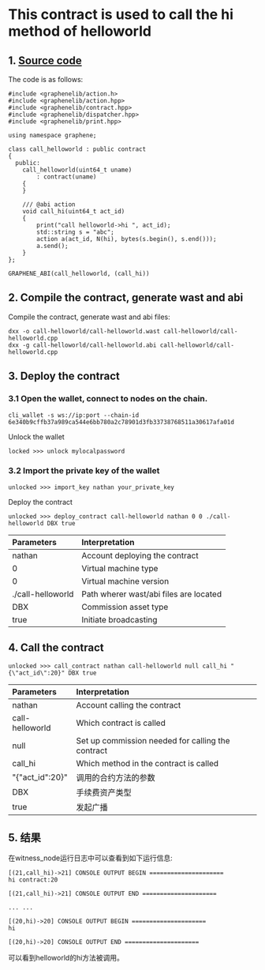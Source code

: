 # This contract is used to call the hi method of helloworld

## 1. [Source code](https://github.com/dbxone/dbxchain/blob/contract/contracts/examples/call-helloworld/call-helloworld.cpp)

The code is as follows:
```
#include <graphenelib/action.h>
#include <graphenelib/action.hpp>
#include <graphenelib/contract.hpp>
#include <graphenelib/dispatcher.hpp>
#include <graphenelib/print.hpp>

using namespace graphene;

class call_helloworld : public contract
{
  public:
    call_helloworld(uint64_t uname)
        : contract(uname)
    {
    }

    /// @abi action
    void call_hi(uint64_t act_id)
    {
        print("call helloworld->hi ", act_id);
        std::string s = "abc";
        action a(act_id, N(hi), bytes(s.begin(), s.end()));
        a.send();
    }
};

GRAPHENE_ABI(call_helloworld, (call_hi))

```

## 2. Compile the contract, generate wast and abi

Compile the contract, generate wast and abi files:

```
dxx -o call-helloworld/call-helloworld.wast call-helloworld/call-helloworld.cpp
dxx -g call-helloworld/call-helloworld.abi call-helloworld/call-helloworld.cpp
```

## 3. Deploy the contract

### 3.1 Open the wallet, connect to nodes on the chain.

```
cli_wallet -s ws://ip:port --chain-id 6e340b9cffb37a989ca544e6bb780a2c78901d3fb33738768511a30617afa01d
```

Unlock the wallet
```
locked >>> unlock mylocalpassword
```

### 3.2 Import the private key of the wallet

```
unlocked >>> import_key nathan your_private_key
```

Deploy the contract

```
unlocked >>> deploy_contract call-helloworld nathan 0 0 ./call-helloworld DBX true
```
| Parameters | Interpretation |
| :--- | :--- |
| nathan | Account deploying the contract |
| 0 | Virtual machine type |
| 0 | Virtual machine version |
| ./call-helloworld | Path wherer wast/abi files are located |
| DBX | Commission asset type |
| true | Initiate broadcasting |
 
## 4. Call the contract

```
unlocked >>> call_contract nathan call-helloworld null call_hi "{\"act_id\":20}" DBX true

```
| Parameters | Interpretation |
| :--- | :--- |
| nathan | Account calling the contract |
| call-helloworld | Which contract is called |
| null | Set up commission needed for calling the contract |
| call_hi | Which method in the contract is called |
| "{\"act_id\":20}" | 调用的合约方法的参数 |
| DBX | 手续费资产类型 |
| true | 发起广播 |


## 5. 结果

在witness_node运行日志中可以查看到如下运行信息:

```
[(21,call_hi)->21] CONSOLE OUTPUT BEGIN =====================
hi contract:20

[(21,call_hi)->21] CONSOLE OUTPUT END =====================

... ...

[(20,hi)->20] CONSOLE OUTPUT BEGIN =====================
hi

[(20,hi)->20] CONSOLE OUTPUT END =====================
```

可以看到helloworld的hi方法被调用。
